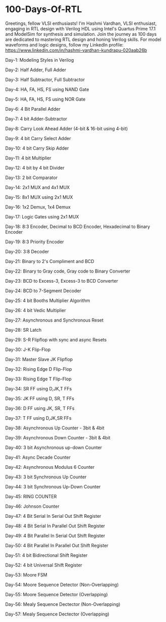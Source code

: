 # 100-Days-Of-RTL
Greetings, fellow VLSI enthusiasts! I'm Hashmi Vardhan,  VLSI enthusiast, engaging in RTL design with Verilog HDL using Intel's Quartus Prime 17.1 and ModelSim for synthesis and simulation. Join the journey as 100 days are dedicated to mastering RTL design and honing Verilog skills. For model waveforms and logic designs, follow my LinkedIn profile: https://www.linkedin.com/in/hashmi-vardhan-kundrapu-020aab26b

Day-1: Modeling Styles in Verilog

Day-2: Half Adder, Full Adder

Day-3: Half Subtractor, Full Subtractor

Day-4: HA, FA, HS, FS using NAND Gate

Day-5: HA, FA, HS, FS using NOR Gate

Day-6: 4 Bit Parallel Adder

Day-7: 4 bit Adder-Subtractor

Day-8: Carry Look Ahead Adder (4-bit & 16-bit using 4-bit)

Day-9: 4 bit Carry Select Adder

Day-10: 4 bit Carry Skip Adder

Day-11: 4 bit Multiplier

Day-12: 4 bit by 4 bit Divider

Day-13: 2 bit Comparator

Day-14: 2x1 MUX and 4x1 MUX

Day-15: 8x1 MUX using 2x1 MUX

Day-16: 1x2 Demux, 1x4 Demux

Day-17: Logic Gates using 2x1 MUX

Day-18: 8:3 Encoder, Decimal to BCD Encoder, Hexadecimal to Binary Encoder

Day-19: 8:3 Priority Encoder

Day-20: 3:8 Decoder

Day-21: Binary to 2's Compliment and BCD

Day-22: Binary to Gray code, Gray code to Binary Converter

Day-23: BCD to Excess-3, Excess-3  to BCD Converter

Day-24: BCD to 7-Segment Decoder

Day-25: 4 bit Booths Multiplier Algorithm

Day-26: 4 bit Vedic Multiplier

Day-27: Asynchronous and Synchronous Reset

Day-28: SR Latch

Day-29: S-R Flipflop with sync and async Resets

Day-30: J-K Flip-Flop

Day-31: Master Slave JK Flipflop

Day-32: Rising Edge D Flip-Flop

Day-33: Rising Edge T Flip-Flop

Day-34: SR FF using D,JK,T FFs

Day-35: JK FF using D, SR, T FFs

Day-36: D FF using JK, SR, T FFs

Day-37: T FF using D,JK,SR FFs

Day-38: Asynchronous Up Counter - 3bit & 4bit

Day-39: Asynchronous Down Counter - 3bit & 4bit

Day-40: 3 bit Asynchronous up-down Counter

Day-41: Async Decade Counter

Day-42: Asynchronous Modulus 6 Counter

Day-43: 3 bit Synchronous Up Counter

Day-44: 3 bit Synchronous Up-Down Counter

Day-45: RING COUNTER

Day-46: Johnson Counter

Day-47: 4 Bit Serial In Serial Out Shift Register

Day-48: 4 Bit Serial In Parallel Out Shift Register

Day-49: 4 Bit Parallel In Serial Out Shift Register

Day-50: 4 Bit Parallel In Parallel Out Shift Register

Day-51: 4 bit Bidirectional Shift Register

Day-52: 4 bit Universal Shift Register

Day-53: Moore FSM

Day-54: Moore Sequence Detector (Non-Overlapping)

Day-55: Moore Sequence Detector (Overlapping)

Day-56: Mealy Sequence Dectector (Non-Overlapping)

Day-57: Mealy Sequence Dectector (Overlapping)




















